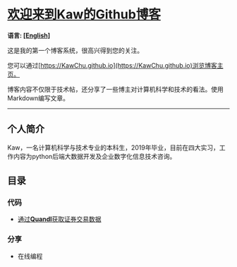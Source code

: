 # **[欢迎来到Kaw的Github博客](https://KawChu.github.io)**

**语言: [[English]](https://KawChu.github.io/page_en)**

这是我的第一个博客系统，很高兴得到您的关注。

您可以通过[https://KawChu.github.io](https://KawChu.github.io)浏览博客主页。

博客内容不仅限于技术帖，还分享了一些博主对计算机科学和技术的看法。使用Markdown编写文章。

***

## **个人简介**
Kaw，一名计算机科学与技术专业的本科生，2019年毕业，目前在四大实习，工作内容为python后端大数据开发及企业数字化信息技术咨询。

## **目录**

### 代码
* [通过**Quandl**获取证券交易数据](https://KawChu.github.io/code_file/quandl_cn)

### 分享
* 在线编程
